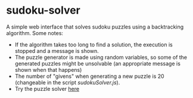 # sudoku-solver

A simple web interface that solves sudoku puzzles using a backtracking algorithm. Some notes:
- If the algorithm takes too long to find a solution, the execution is stopped and a message is shown.
- The puzzle generator is made using random variables, so some of the generated puzzles might be unsolvable (an appropriate message is shown when that happens)
- The number of "givens" when generating a new puzzle is 20 (changeable in the script *sudokuSolver.js*).
- Try the puzzle solver [here](https://bblodfon.github.io/sudoku-solver/sudokuSolver.html)
